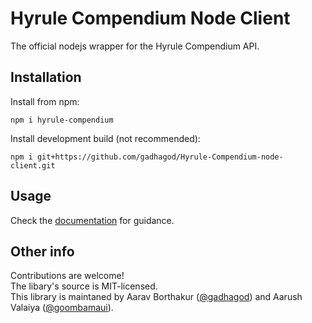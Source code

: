 # Hyrule Compendium Node Client
The official nodejs wrapper for the Hyrule Compendium API.

## Installation

Install from npm:

    npm i hyrule-compendium

Install development build (not recommended):

    npm i git+https://github.com/gadhagod/Hyrule-Compendium-node-client.git

## Usage
Check the [documentation](https://gadhagod.github.io/Hyrule-Compendium-API/#/client-libraries/node?id=node-wrapper) for guidance.

## Other info
Contributions are welcome! \
The libary's source is MIT-licensed. \
This library is maintaned by Aarav Borthakur ([@gadhagod](https://github.com/gadhagod)) and Aarush Valaiya ([@goombamaui](https://github.com/goombamaui)).